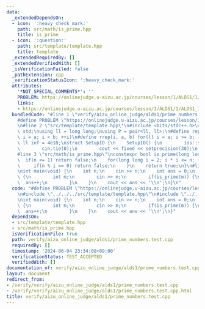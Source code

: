 ```yaml
---
data:
  _extendedDependsOn:
  - icon: ':heavy_check_mark:'
    path: src/math/is_prime.hpp
    title: is_prime
  - icon: ':question:'
    path: src/template/template.hpp
    title: template
  _extendedRequiredBy: []
  _extendedVerifiedWith: []
  _isVerificationFailed: false
  _pathExtension: cpp
  _verificationStatusIcon: ':heavy_check_mark:'
  attributes:
    '*NOT_SPECIAL_COMMENTS*': ''
    PROBLEM: https://onlinejudge.u-aizu.ac.jp/courses/lesson/1/ALDS1/1/ALDS1_1_C
    links:
    - https://onlinejudge.u-aizu.ac.jp/courses/lesson/1/ALDS1/1/ALDS1_1_C
  bundledCode: "#line 1 \"verify/aizu_online_judge/alds1/prime_numbers.test.cpp\"\n\
    #define PROBLEM \"https://onlinejudge.u-aizu.ac.jp/courses/lesson/1/ALDS1/1/ALDS1_1_C\"\
    \n#line 2 \"src/template/template.hpp\"\n#include <bits/stdc++.h>\nusing namespace\
    \ std;\nusing ll = long long;\nusing P = pair<ll, ll>;\n#define rep(i, a, b) for(ll\
    \ i = a; i < b; ++i)\n#define rrep(i, a, b) for(ll i = a; i >= b; --i)\nconstexpr\
    \ ll inf = 4e18;\nstruct SetupIO {\n    SetupIO() {\n        ios::sync_with_stdio(0);\n\
    \        cin.tie(0);\n        cout << fixed << setprecision(30);\n    }\n} setup_io;\n\
    #line 3 \"src/math/is_prime.hpp\"\nconstexpr bool is_prime(long long n) {\n  \
    \  if(n <= 1) return false;\n    for(long long i = 2; i * i <= n; ++i) {\n   \
    \     if(n % i == 0) return false;\n    }\n    return true;\n}\n#line 4 \"verify/aizu_online_judge/alds1/prime_numbers.test.cpp\"\
    \nint main(void) {\n    int n;\n    cin >> n;\n    int ans = 0;\n    while(n--)\
    \ {\n        int m;\n        cin >> m;\n        if(is_prime(m)) {\n          \
    \  ans++;\n        }\n    }\n    cout << ans << '\\n';\n}\n"
  code: "#define PROBLEM \"https://onlinejudge.u-aizu.ac.jp/courses/lesson/1/ALDS1/1/ALDS1_1_C\"\
    \n#include \"../../../src/template/template.hpp\"\n#include \"../../../src/math/is_prime.hpp\"\
    \nint main(void) {\n    int n;\n    cin >> n;\n    int ans = 0;\n    while(n--)\
    \ {\n        int m;\n        cin >> m;\n        if(is_prime(m)) {\n          \
    \  ans++;\n        }\n    }\n    cout << ans << '\\n';\n}"
  dependsOn:
  - src/template/template.hpp
  - src/math/is_prime.hpp
  isVerificationFile: true
  path: verify/aizu_online_judge/alds1/prime_numbers.test.cpp
  requiredBy: []
  timestamp: '2024-06-04 23:34:08+09:00'
  verificationStatus: TEST_ACCEPTED
  verifiedWith: []
documentation_of: verify/aizu_online_judge/alds1/prime_numbers.test.cpp
layout: document
redirect_from:
- /verify/verify/aizu_online_judge/alds1/prime_numbers.test.cpp
- /verify/verify/aizu_online_judge/alds1/prime_numbers.test.cpp.html
title: verify/aizu_online_judge/alds1/prime_numbers.test.cpp
---
```

